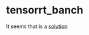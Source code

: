 # tensorrt_banch

It seems that is a [solution](https://github.com/NVIDIA-AI-IOT/torch2trt/blob/master/torch2trt/torch2trt.py#L206)

